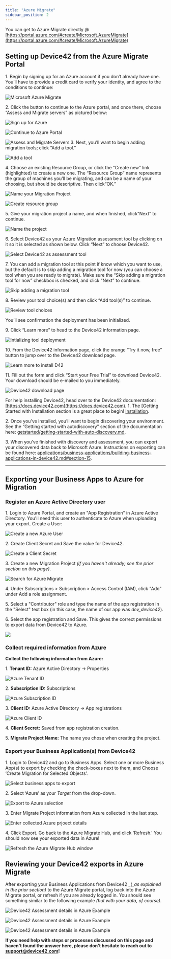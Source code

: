 ```yaml
---
title: "Azure Migrate"
sidebar_position: 2
---
```


You can get to Azure Migrate directly @ [https://portal.azure.com/#create/Microsoft.AzureMigrate](https://portal.azure.com/#create/Microsoft.AzureMigrate)

## Setting up Device42 from the Azure Migrate Portal

1\. Begin by signing up for an Azure account if you don’t already have one. You’ll have to provide a credit card to verify your identity, and agree to the conditions to continue: 

![Microsoft Azure Migrate](/assets/images/azure_migrate_start_free.png)

2\. Click the button to continue to the Azure portal, and once there, choose “Assess and Migrate servers” as pictured below: 

![Sign up for Azure](/assets/images/agree_step_2b.png) 

![Continue to Azure Portal](/assets/images/Continue_to_Azure_Portal-3.png) 

![Assess and Migrate Servers](/assets/images/Assess_and_migrate_servers-4.png) 3. Next, you’ll want to begin adding migration tools; click “Add a tool.” 

![Add a tool](/assets/images/add_tool-5.png)

4\. Choose an existing Resource Group, or click the “Create new” link (highlighted) to create a new one. The “Resource Group” name represents the group of machines you’ll be migrating, and can be a name of your choosing, but should be descriptive. Then click“OK.” 

![Name your Migration Project](/assets/images/add_a_tool-5.1.png) 

![Create resource group](/assets/images/add_a_tool-create-resource-group-5.2.png)

5\. Give your migration project a name, and when finished, click“Next” to continue. 

![Name the project](/assets/images/name_migration_project_5.3.png)

6\. Select Device42 as your Azure Migration assessment tool by clicking on it so it is selected as shown below. Click “Next” to choose Device42. 

![Select Device42 as assessment tool](/assets/images/add_tool_select_D42-6.png)

7\. You can add a migration tool at this point if know which you want to use, but the default is to skip adding a migration tool for now (you can choose a tool when you are ready to migrate). Make sure the “Skip adding a migration tool for now” checkbox is checked, and click “Next” to continue. 

![Skip adding a migration tool](/assets/images/add_tool_skip_migration-6.1.png)

8\. Review your tool choice(s) and then click “Add tool(s)” to continue. 

![Review tool choices](/assets/images/review_add_tool-6.2.png)

You’ll see confirmation the deployment has been initialized.

9\. Click “Learn more” to head to the Device42 information page. 

![Intializing tool deployment](/assets/images/initializing_deployment-7.png)

10\. From the Device42 information page, click the orange “Try it now, free” button to jump over to the Device42 download page. 

![Learn more to install D42](/assets/images/Install_d42_trial-8.png)

11\. Fill out the form and click “Start your Free Trial” to download Device42. Your download should be e-mailed to you immediately. 

![Device42 download page](/assets/images/Click_for_D42_Download_FINAL.png)

For help installing Device42, head over to the Device42 documentation: [https://docs.device42.com](https://docs.device42.com). 1. The [Getting Started with Installation section is a great place to begin! [installation](getstarted/installation/index.md).

2\. Once you’ve installed, you’ll want to begin discovering your environment. See the “Getting started with autodiscovery” section of the documentation here: [getstarted/getting-started-with-auto-discovery.md](getstarted/getting-started-with-auto-discovery.md).

3\. When you’ve finished with discovery and assessment, you can export your discovered data back to Microsoft Azure. Instructions on exporting can be found here: [applications/business-applications/building-business-applications-in-device42.md#section-15](apps/business-applications/building-business-applications-in-device42.md#section-15).

* * *

## Exporting your Business Apps to Azure for Migration

### Register an Azure Active Directory user

1\. Login to Azure Portal, and create an "App Registration" in Azure Active Directory. You'll need this user to authenticate to Azure when uploading your export. Create a User:

![Create a new Azure User](/assets/images/register_an_application.png)

2\. Create Client Secret and Save the value for Device42.

![Create a Client Secret](/assets/images/certificates_and_secrets.png)

3\. Create a new Migration Project _(if you haven't already; see the prior section on this page)_.

![Search for Azure Migrate](/assets/images/search_azure_migrate.png)

4\. Under Subscriptions > Subscription > Access Control (IAM), click "Add" under Add a role assignment.

5\. Select a "Contributor" role and type the name of the app registration in the "Select" text box (in this case, the name of our app was _dev\_device42_).

6\. Select the app registration and Save. This gives the correct permissions to export data from Device42 to Azure.

![](/assets/images/Azure-Migrate_Add-Role-Assignment_App-Name.png)

### Collect required information from Azure

**Collect the following information from Azure:**

1\. **Tenant ID:** Azure Active Directory -> Properties

![Azure Tenant ID](/assets/images/Tenant_ID.png)

2\. **Subscription ID:** Subscriptions

![Azure Subscription ID](/assets/images/subscription_ID.png)

3\. **Client ID:** Azure Active Directory -> App registrations

![Azure Client ID](/assets/images/Client_ID.png)

4\. **Client Secret:** Saved from app registration creation.

5\. **Migrate Project Name:** The name you chose when creating the project.

### Export your Business Application(s) from Device42

1\. Login to Device42 and go to Business Apps. Select one or more Business App(s) to export by checking the check-boxes next to them, and Choose ‘Create Migration for Selected Objects’.

![Select business apps to export](/assets/images/Business_app_selection.png)

2\. Select ‘Azure’ as your _Target_ from the drop-down.

![Export to Azure selection](/assets/images/Export_Business_Apps.png)

3\. Enter Migrate Project information from Azure collected in the last step.

![Enter collected Azure prjoect details](/assets/images/Enter_project_Details.png)

4\. Click Export. Go back to the Azure Migrate Hub, and click 'Refresh.' You should now see your exported data in Azure!

![Refresh the Azure Migrate Hub window](/assets/images/Azure_Hub_REFRESH.png)

## Reviewing your Device42 exports in Azure Migrate

After exporting your Business Applications from Device42 _(__as explained in the prior section)_ to the Azure Migrate portal, log back into the Azure Migrate portal, or refresh if you are already logged in. You should see something similar to the following example _(but with your data, of course)_.

![Device42 Assessment details in Azure Example](/assets/images/Assessment_details_1.png)

![Device42 Assessment details in Azure Example](/assets/images/Assessment_details_2.png)

![Device42 Assessment details in Azure Example](/assets/images/Assessment_details_3.png)

**If you need help with steps or processes discussed on this page and haven't found the answer here, please don’t hesitate to reach out to [support@device42.com](mailto:support@device42.com)!**
